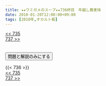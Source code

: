 ```yaml
---
title: ★★ウミガメのスープ★★736杯目　年越し蕎麦味
date: 2010-01-20T12:00:00+09:00
tags: [2010年,オカルト板]
---
```

<div class="th_left"><a href="../735"><< 735</a></div>
<div class="th_right"><a href="../737">737 >></a></div>
<br><br>
<script src="../../js/cupsoup.js"></script>
<form>
<input type="button" value="問題と解説のみにする" onClick="toggleCupsoup()">
</form>
{{< 736 >}}
<div class="th_left"><a href="../735"><< 735</a></div>
<div class="th_right"><a href="../737">737 >></a></div>